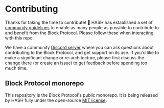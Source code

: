 # Contributing

Thanks for taking the time to contribute! 🎉 HASH has established a set of [community guidelines](https://hash.ai/legal/community) to enable as many people as possible to contribute to and benefit from the Block Protocol. Please follow these when interacting with this repo.

We have a community [Discord server](https://blockprotocol.org/discord) where you can ask questions about contributing to the Block Protocol, and get support on its use. If you'd like to make a significant change or re-architecture, please first discuss the change there (or create an [issue](https://github.com/blockprotocol/blockprotocol/issues)) to get feedback before spending too much time.

## Block Protocol monorepo

This repository is the Block Protocol's public monorepo. It is being released by HASH fully under the open-source [MIT license](https://github.com/blockprotocol/blockprotocol/blob/main/LICENSE.md).
